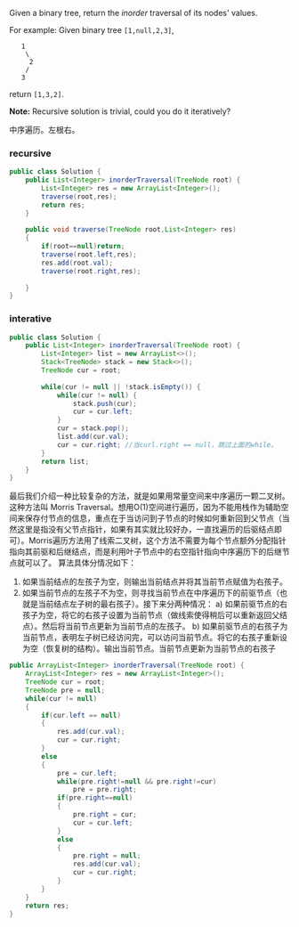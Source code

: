Given a binary tree, return the *inorder* traversal of its nodes' values.

For example:
Given binary tree `[1,null,2,3]`,

```
   1
    \
     2
    /
   3

```

return `[1,3,2]`.

**Note:** Recursive solution is trivial, could you do it iteratively?



中序遍历。左根右。



### recursive

```java
public class Solution {
    public List<Integer> inorderTraversal(TreeNode root) {
        List<Integer> res = new ArrayList<Integer>();
        traverse(root,res);
        return res;
    }
    
    public void traverse(TreeNode root,List<Integer> res)
    {
        if(root==null)return;
        traverse(root.left,res);
        res.add(root.val);
        traverse(root.right,res);
        
    }
}
```



### interative

```java
public class Solution {
    public List<Integer> inorderTraversal(TreeNode root) {
        List<Integer> list = new ArrayList<>();
        Stack<TreeNode> stack = new Stack<>();
        TreeNode cur = root;
        
        while(cur != null || !stack.isEmpty()) {
            while(cur != null) {
                stack.push(cur);
                cur = cur.left;
            }
            cur = stack.pop();
            list.add(cur.val);
            cur = cur.right; //当curl.right == null，跳过上面的while。
        }
        return list;
    }
}
```



最后我们介绍一种比较复杂的方法，就是如果用常量空间来中序遍历一颗二叉树。这种方法叫 Morris Traversal。想用O(1)空间进行遍历，因为不能用栈作为辅助空间来保存付节点的信息，重点在于当访问到子节点的时候如何重新回到父节点（当然这里是指没有父节点指针，如果有其实就比较好办，一直找遍历的后驱结点即可）。Morris遍历方法用了线索二叉树，这个方法不需要为每个节点额外分配指针指向其前驱和后继结点，而是利用叶子节点中的右空指针指向中序遍历下的后继节点就可以了。
算法具体分情况如下：

1. 如果当前结点的左孩子为空，则输出当前结点并将其当前节点赋值为右孩子。
2. 如果当前节点的左孩子不为空，则寻找当前节点在中序遍历下的前驱节点（也就是当前结点左子树的最右孩子）。接下来分两种情况：
   a) 如果前驱节点的右孩子为空，将它的右孩子设置为当前节点（做线索使得稍后可以重新返回父结点）。然后将当前节点更新为当前节点的左孩子。
    b) 如果前驱节点的右孩子为当前节点，表明左子树已经访问完，可以访问当前节点。将它的右孩子重新设为空（恢复树的结构）。输出当前节点。当前节点更新为当前节点的右孩子

```java
public ArrayList<Integer> inorderTraversal(TreeNode root) {  
    ArrayList<Integer> res = new ArrayList<Integer>();  
    TreeNode cur = root;  
    TreeNode pre = null;  
    while(cur != null)  
    {  
        if(cur.left == null)  
        {  
            res.add(cur.val);  
            cur = cur.right;  
        }  
        else  
        {  
            pre = cur.left;  
            while(pre.right!=null && pre.right!=cur)  
                pre = pre.right;  
            if(pre.right==null)  
            {  
                pre.right = cur;  
                cur = cur.left;  
            }  
            else  
            {  
                pre.right = null;  
                res.add(cur.val);  
                cur = cur.right;  
            }  
        }  
    }  
    return res;  
}  
```


